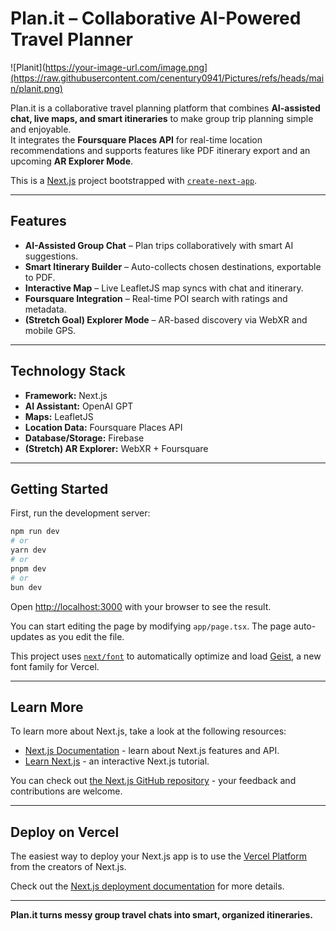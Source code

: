 
# Plan.it – Collaborative AI-Powered Travel Planner

![Planit](https://your-image-url.com/image.png](https://raw.githubusercontent.com/cenentury0941/Pictures/refs/heads/main/planit.png)

Plan.it is a collaborative travel planning platform that combines **AI-assisted chat, live maps, and smart itineraries** to make group trip planning simple and enjoyable.  
It integrates the **Foursquare Places API** for real-time location recommendations and supports features like PDF itinerary export and an upcoming **AR Explorer Mode**.

This is a [Next.js](https://nextjs.org) project bootstrapped with [`create-next-app`](https://nextjs.org/docs/app/api-reference/cli/create-next-app).

---

## Features

- **AI-Assisted Group Chat** – Plan trips collaboratively with smart AI suggestions.
- **Smart Itinerary Builder** – Auto-collects chosen destinations, exportable to PDF.
- **Interactive Map** – Live LeafletJS map syncs with chat and itinerary.
- **Foursquare Integration** – Real-time POI search with ratings and metadata.
- **(Stretch Goal) Explorer Mode** – AR-based discovery via WebXR and mobile GPS.

---

## Technology Stack

- **Framework:** Next.js
- **AI Assistant:** OpenAI GPT
- **Maps:** LeafletJS
- **Location Data:** Foursquare Places API
- **Database/Storage:** Firebase
- **(Stretch) AR Explorer:** WebXR + Foursquare

---

## Getting Started

First, run the development server:

```bash
npm run dev
# or
yarn dev
# or
pnpm dev
# or
bun dev
````

Open [http://localhost:3000](http://localhost:3000) with your browser to see the result.

You can start editing the page by modifying `app/page.tsx`. The page auto-updates as you edit the file.

This project uses [`next/font`](https://nextjs.org/docs/app/building-your-application/optimizing/fonts) to automatically optimize and load [Geist](https://vercel.com/font), a new font family for Vercel.

---

## Learn More

To learn more about Next.js, take a look at the following resources:

* [Next.js Documentation](https://nextjs.org/docs) - learn about Next.js features and API.
* [Learn Next.js](https://nextjs.org/learn) - an interactive Next.js tutorial.

You can check out [the Next.js GitHub repository](https://github.com/vercel/next.js) - your feedback and contributions are welcome.

---

## Deploy on Vercel

The easiest way to deploy your Next.js app is to use the [Vercel Platform](https://vercel.com/new?utm_medium=default-template&filter=next.js&utm_source=create-next-app&utm_campaign=create-next-app-readme) from the creators of Next.js.

Check out the [Next.js deployment documentation](https://nextjs.org/docs/app/building-your-application/deploying) for more details.

---

**Plan.it turns messy group travel chats into smart, organized itineraries.**
